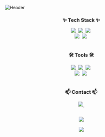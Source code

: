 <!--헤더 부분-->
![Header](https://capsule-render.vercel.app/api?type=soft&height=300&color=D7CEE4&text=JinLee's%20GitHub&animation=fadeIn&textBg=true&fontColor=FFFFFF)

<!--내용 부분-->
<h3 align="center">✨ Tech Stack ✨</h3>
<div align="center">
  <img src="https://img.shields.io/badge/C-00599C?style=for-the-badge&logo=c&logoColor=white" />&nbsp
  <img src="https://img.shields.io/badge/C%2B%2B-00599C?style=for-the-badge&logo=c%2B%2B&logoColor=white" />&nbsp
  <img src="https://img.shields.io/badge/C%23-239120?style=for-the-badge&logo=c-sharp&logoColor=white" />&nbsp
</div>

<div align="center">
  <img src="https://img.shields.io/badge/Unity-100000?style=for-the-badge&logo=unity&logoColor=white" />&nbsp
  <img src="https://img.shields.io/badge/unrealengine-%23313131.svg?style=for-the-badge&logo=unrealengine&logoColor=white" />&nbsp
</div>

<br>

<h3 align="center">🛠 Tools 🛠</h3>
<div align="center">
  <img src="https://img.shields.io/badge/git-F05033.svg?style=for-the-badge&logo=git&logoColor=white" />&nbsp
  <img src="https://img.shields.io/badge/github-181717.svg?style=for-the-badge&logo=github&logoColor=white" />&nbsp
  <img src="https://img.shields.io/badge/Visual_Studio-5C2D91?style=for-the-badge&logo=visual%20studio&logoColor=white" />&nbsp
</div>

<div align="center">
  <img src="https://img.shields.io/badge/Visual_Studio_Code-0078D4?style=for-the-badge&logo=visual%20studio%20code&logoColor=white" />&nbsp
  <img src="https://img.shields.io/badge/Sourcetree-0052CC?style=for-the-badge&logo=Sourcetree&logoColor=white" />&nbsp
</div>

<br>

<h3 align="center">📫 Contact 📫</h3>
<div align="center">
  <a href="mailto:ljs4784@gmail.com">
    <img
      src="https://img.shields.io/badge/ljs4784@gmail.com-D14836?style=for-the-badge&logo=gmail&logoColor=white"/>&nbsp
  </a>
</div>

<br>

<!--깃허브-->
<p align = "center">
  <img src = "https://github-readme-stats.vercel.app/api/top-langs/?username=Jinlee0206">
  <br>
  <br>
  <img src = "https://github-readme-stats.vercel.app/api?username=Jinlee0206&hide=contribs,prs&show_icons=true&theme=transparent">
</p>

<br>
<!--깃허브-->

<br>
